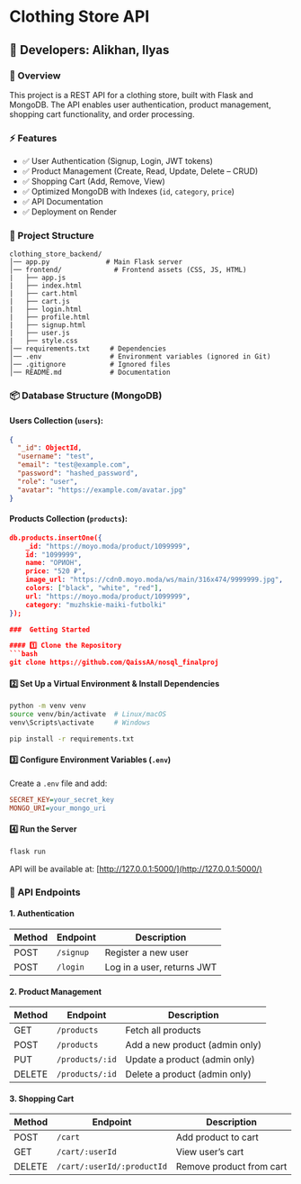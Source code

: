 # Clothing Store API

## 👤 Developers: Alikhan, Ilyas

### 📌 Overview
This project is a REST API for a clothing store, built with Flask and MongoDB. The API enables user authentication, product management, shopping cart functionality, and order processing.

### ⚡ Features
- ✅ User Authentication (Signup, Login, JWT tokens)
- ✅ Product Management (Create, Read, Update, Delete – CRUD)
- ✅ Shopping Cart (Add, Remove, View)
- ✅ Optimized MongoDB with Indexes (`id`, `category`, `price`)
- ✅ API Documentation
- ✅ Deployment on Render

### 📂 Project Structure
```
clothing_store_backend/
│── app.py              # Main Flask server
│── frontend/             # Frontend assets (CSS, JS, HTML)
|   ├── app.js
|   ├── index.html
|   ├── cart.html
|   ├── cart.js
|   ├── login.html
|   ├── profile.html
|   ├── signup.html
|   ├── user.js
|   ├── style.css                      
│── requirements.txt     # Dependencies
│── .env                 # Environment variables (ignored in Git)
│── .gitignore           # Ignored files
│── README.md            # Documentation
```

### 📦 Database Structure (MongoDB)

#### **Users Collection (`users`):**
```json
{
  "_id": ObjectId,
  "username": "test",
  "email": "test@example.com",
  "password": "hashed_password",  
  "role": "user",  
  "avatar": "https://example.com/avatar.jpg"
}
```

#### **Products Collection (`products`):**
```json
db.products.insertOne({
    _id: "https://moyo.moda/product/1099999",
    id: "1099999",
    name: "ОРИОН",
    price: "520 ₽",
    image_url: "https://cdn0.moyo.moda/ws/main/316x474/9999999.jpg",
    colors: ["black", "white", "red"],
    url: "https://moyo.moda/product/1099999",
    category: "muzhskie-maiki-futbolki"
});

###  Getting Started

#### 1️⃣ Clone the Repository
```bash
git clone https://github.com/QaissAA/nosql_finalproj
```

#### 2️⃣ Set Up a Virtual Environment & Install Dependencies
```bash
python -m venv venv
source venv/bin/activate  # Linux/macOS
venv\Scripts\activate     # Windows

pip install -r requirements.txt
```

#### 3️⃣ Configure Environment Variables (`.env`)
Create a `.env` file and add:
```ini
SECRET_KEY=your_secret_key
MONGO_URI=your_mongo_uri
```

#### 4️⃣ Run the Server
```bash
flask run
```
API will be available at: [http://127.0.0.1:5000/](http://127.0.0.1:5000/)

### 📡 API Endpoints

#### 1. Authentication
| Method | Endpoint  | Description |
|--------|----------|-------------|
| POST   | `/signup` | Register a new user |
| POST   | `/login`  | Log in a user, returns JWT |

#### 2. Product Management
| Method | Endpoint        | Description |
|--------|----------------|-------------|
| GET    | `/products`     | Fetch all products |
| POST   | `/products`     | Add a new product (admin only) |
| PUT    | `/products/:id` | Update a product (admin only) |
| DELETE | `/products/:id` | Delete a product (admin only) |

#### 3. Shopping Cart
| Method  | Endpoint                  | Description |
|---------|---------------------------|-------------|
| POST    | `/cart`                    | Add product to cart |
| GET     | `/cart/:userId`            | View user’s cart |
| DELETE  | `/cart/:userId/:productId` | Remove product from cart |
